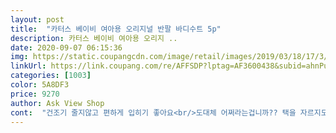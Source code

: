 ```yaml
---
layout: post 
title:  "카터스 베이비 여아용 오리지널 반팔 바디수트 5p" 
description: 카터스 베이비 여아용 오리지 ..
date: 2020-09-07 06:15:36 
img: https://static.coupangcdn.com/image/retail/images/2019/03/18/17/3/5d37c94f-4792-4270-a82d-5b4173693a29.jpg 
linkUrl: https://link.coupang.com/re/AFFSDP?lptag=AF3600438&subid=ahnPublicAsk&pageKey=200185110&itemId=580932344&vendorItemId=4522441972&traceid=V0-113-062286463a84bd53 
categories: [1003] 
color: 5A8DF3 
price: 9270 
author: Ask View Shop 
cont:  "건조기 줄지않고 편하게 입히기 좋아요<br/>도대체 어쩌라는겁니까?? 택을 자르지도 못하고 정말 후회스럽네요 리뷰룰 보지않고 산 제 잘못이지만 정말 실망스럽네요.<br/> 정말 이런 제품은 싸게라도 팔지마세요... <br/><br/>리뷰를 보고 샀어야했는데 정말 후회가 됩니다<br/>면은 나름 좋아요 하지만 아이들이 입는 옷은 대부분 택이 밖에잇거나 없거나 아니면 작게 나오는데, 도대체 이 상품은 택이 무려 3개나 붙어있고 크기도 진짜.<br/>큽니다 심지어 젤.<br/>안쪽 옆구리에는 택이 4장이나 붙어있어요... <br/>.<br/>.<br/><br/>전 상품평을 안쓰는 사람입니다<br/>정말 이해할수없어서 글을 남깁니다<br/>제꺼면 그냥 그러려니하고 넘어가려했으나 저희 아이들이 입을 옷이라 생각하니 그냥 넘어갈수가없어서 적습니다<br/>한달후기 입니다.<br/><br/>" 
---
```

